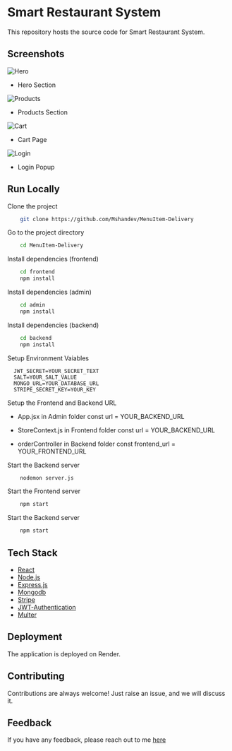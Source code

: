 # Smart Restaurant System

This repository hosts the source code for Smart Restaurant System.


## Screenshots

![Hero](https://i.ibb.co/59cwY75/menuItem-hero.png)
- Hero Section

![Products](https://i.ibb.co/JnNQPyQ/menuItem-products.png)
- Products Section

![Cart](https://i.ibb.co/t2LrQ8p/menuItem-cart.png)
- Cart Page

![Login](https://i.ibb.co/s6PgwkZ/menuItem-login.png)
- Login Popup

## Run Locally

Clone the project

```bash
    git clone https://github.com/Mshandev/MenuItem-Delivery
```
Go to the project directory

```bash
    cd MenuItem-Delivery
```
Install dependencies (frontend)

```bash
    cd frontend
    npm install
```
Install dependencies (admin)

```bash
    cd admin
    npm install
```
Install dependencies (backend)

```bash
    cd backend
    npm install
```
Setup Environment Vaiables

```Make .env file in "backend" folder and store environment Variables
  JWT_SECRET=YOUR_SECRET_TEXT
  SALT=YOUR_SALT_VALUE
  MONGO_URL=YOUR_DATABASE_URL
  STRIPE_SECRET_KEY=YOUR_KEY
 ```

Setup the Frontend and Backend URL
   - App.jsx in Admin folder
      const url = YOUR_BACKEND_URL
     
  - StoreContext.js in Frontend folder
      const url = YOUR_BACKEND_URL

  - orderController in Backend folder
      const frontend_url = YOUR_FRONTEND_URL 

Start the Backend server

```bash
    nodemon server.js
```

Start the Frontend server

```bash
    npm start
```

Start the Backend server

```bash
    npm start
```
## Tech Stack
* [React](https://reactjs.org/)
* [Node.js](https://nodejs.org/en)
* [Express.js](https://expressjs.com/)
* [Mongodb](https://www.mongodb.com/)
* [Stripe](https://stripe.com/)
* [JWT-Authentication](https://jwt.io/introduction)
* [Multer](https://www.npmjs.com/package/multer)

## Deployment

The application is deployed on Render.

## Contributing

Contributions are always welcome!
Just raise an issue, and we will discuss it.

## Feedback

If you have any feedback, please reach out to me [here](https://www.linkedin.com/in/muhammad-shan-full-stack-developer/)

